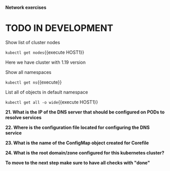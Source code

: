 **Network exercises**

# TODO IN DEVELOPMENT

Show list of cluster nodes

`kubectl get nodes`{{execute HOST1}}

Here we have cluster with 1.19 version

Show all namespaces

`kubectl get ns`{{execute}}


List all of objects in default namespace

`kubectl get all -o wide`{{execute HOST1}}



**21. What is the IP of the DNS server that should be configured on PODs to resolve services**

**22. Where is the configuration file located for configuring the DNS service**

**23. What is the name of the ConfigMap object created for Corefile**

**24. What is the root domain/zone configured for this kubernetes cluster?**


**To move to the next step make sure to have all checks with "done"**





